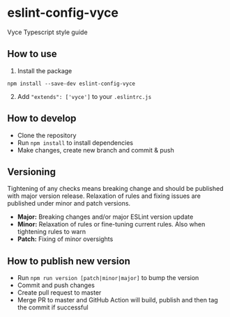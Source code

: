 # eslint-config-vyce
Vyce Typescript style guide

## How to use

1. Install the package
```
npm install --save-dev eslint-config-vyce
```
2. Add `"extends": ['vyce']` to your `.eslintrc.js`

## How to develop
- Clone the repository
- Run `npm install` to install dependencies
- Make changes, create new branch and commit & push

## Versioning
Tightening of any checks means breaking change and should be published with major version release. Relaxation of rules and fixing issues are published under minor and patch versions.
- **Major:** Breaking changes and/or major ESLint version update
- **Minor:** Relaxation of rules or fine-tuning current rules. Also when tightening rules to warn
- **Patch:** Fixing of minor oversights

## How to publish new version
- Run `npm run version [patch|minor|major]` to bump the version
- Commit and push changes
- Create pull request to master
- Merge PR to master and GitHub Action will build, publish and then tag the commit if successful
